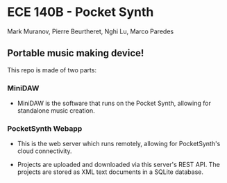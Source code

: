 # ECE 140B - Pocket Synth

Mark Muranov, Pierre Beurtheret, Nghi Lu, Marco Paredes

## Portable music making device!

This repo is made of two parts:

### MiniDAW

- MiniDAW is the software that runs on the Pocket Synth, allowing for standalone music creation. 

### PocketSynth Webapp

- This is the web server which runs remotely, allowing for PocketSynth's cloud connectivity.

- Projects are uploaded and downloaded via this server's REST API. The projects are stored as XML text documents in a SQLite database.